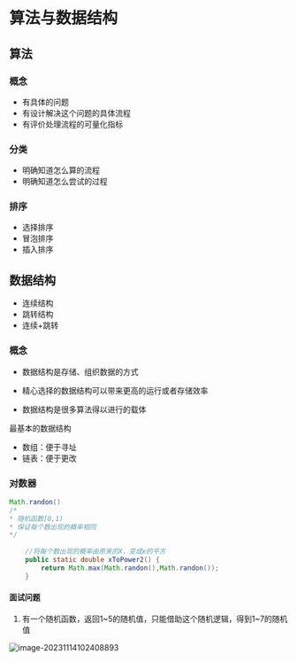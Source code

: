 # 算法与数据结构

## 算法

### 概念
- 有具体的问题
- 有设计解决这个问题的具体流程
- 有评价处理流程的可量化指标

### 分类
- 明确知道怎么算的流程
- 明确知道怎么尝试的过程

### 排序
- 选择排序
- 冒泡排序
- 插入排序

## 数据结构

- 连续结构
- 跳转结构
- 连续+跳转

### 概念

- 数据结构是存储、组织数据的方式

- 精心选择的数据结构可以带来更高的运行或者存储效率

- 数据结构是很多算法得以进行的载体

最基本的数据结构

- 数组：便于寻址
- 链表：便于更改

### 对数器

```java
Math.randon()		
/*
* 随机函数[0,1)
* 保证每个数出现的概率相同
*/
    
	//将每个数出现的概率由原来的X，变成x的平方
    public static double xToPower2() {
    	return Math.max(Math.randon(),Math.randon());
	}
```

#### 面试问题

1. 有一个随机函数，返回1~5的随机值，只能借助这个随机逻辑，得到1~7的随机值

![image-20231114102408893](https://gitee.com/sheldon_kkk/typora-image/raw/master/img/202311141024038.png)
